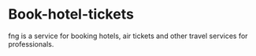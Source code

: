 # Book-hotel-tickets
fng is a service for booking hotels, air tickets and other travel services for professionals.
